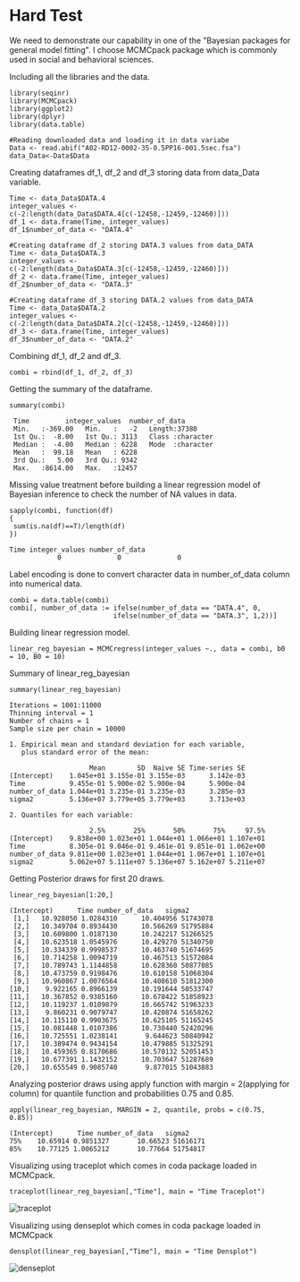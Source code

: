 # Hard Test

We need to demonstrate our capability in one of the "Bayesian packages for general model fitting". I choose MCMCpack package which is commonly used in social and behavioral sciences.

Including all the libraries and the data.
```
library(seqinr)
library(MCMCpack)
library(ggplot2)
library(dplyr)
library(data.table)

#Reading downloaded data and loading it in data variabe
Data <- read.abif("A02-RD12-0002-35-0.5PP16-001.5sec.fsa")
data_Data<-Data$Data
```
Creating dataframes df_1, df_2 and df_3 storing data from data_Data variable.
```
Time <- data_Data$DATA.4
integer_values <- c(-2:length(data_Data$DATA.4[c(-12458,-12459,-12460)]))
df_1 <- data.frame(Time, integer_values)
df_1$number_of_data <- "DATA.4"

#Creating dataframe df_2 storing DATA.3 values from data_DATA
Time <- data_Data$DATA.3
integer_values <- c(-2:length(data_Data$DATA.3[c(-12458,-12459,-12460)]))
df_2 <- data.frame(Time, integer_values)
df_2$number_of_data <- "DATA.3"

#Creating dataframe df_3 storing DATA.2 values from data_DATA
Time <- data_Data$DATA.2
integer_values <- c(-2:length(data_Data$DATA.2[c(-12458,-12459,-12460)]))
df_3 <- data.frame(Time, integer_values)
df_3$number_of_data <- "DATA.2"
```
Combining df_1, df_2 and df_3.
```
combi = rbind(df_1, df_2, df_3)
```
Getting the summary of the dataframe.
```
summary(combi)

 Time         integer_values  number_of_data    
 Min.   :-369.00   Min.   :   -2   Length:37380      
 1st Qu.:  -8.00   1st Qu.: 3113   Class :character  
 Median :  -4.00   Median : 6228   Mode  :character  
 Mean   :  99.18   Mean   : 6228                     
 3rd Qu.:   5.00   3rd Qu.: 9342                     
 Max.   :8614.00   Max.   :12457     
 ```
 Missing value treatment before building a linear regression model of Bayesian inference to check the number of NA values in data.
 ```
sapply(combi, function(df)
{
  sum(is.na(df)==T)/length(df)
})

 Time integer_values number_of_data 
             0              0              0 
```
Label encoding is done to convert character data in number_of_data column into numerical data.
```
combi = data.table(combi)
combi[, number_of_data := ifelse(number_of_data == "DATA.4", 0,
                          ifelse(number_of_data == "DATA.3", 1,2))]
```
Building linear regression model.
```
linear_reg_bayesian = MCMCregress(integer_values ~., data = combi, b0 = 10, B0 = 10)
```
Summary of linear_reg_bayesian
```
summary(linear_reg_bayesian)

Iterations = 1001:11000
Thinning interval = 1 
Number of chains = 1 
Sample size per chain = 10000 

1. Empirical mean and standard deviation for each variable,
   plus standard error of the mean:

                    Mean        SD  Naive SE Time-series SE
(Intercept)    1.045e+01 3.155e-01 3.155e-03      3.142e-03
Time           9.455e-01 5.900e-02 5.900e-04      5.900e-04
number_of_data 1.044e+01 3.235e-01 3.235e-03      3.285e-03
sigma2         5.136e+07 3.779e+05 3.779e+03      3.713e+03

2. Quantiles for each variable:

                    2.5%       25%       50%       75%     97.5%
(Intercept)    9.838e+00 1.023e+01 1.044e+01 1.066e+01 1.107e+01
Time           8.305e-01 9.046e-01 9.461e-01 9.851e-01 1.062e+00
number_of_data 9.811e+00 1.023e+01 1.044e+01 1.067e+01 1.107e+01
sigma2         5.062e+07 5.111e+07 5.136e+07 5.162e+07 5.211e+07
```
Getting Posterior draws for first 20 draws.
```
linear_reg_bayesian[1:20,]

(Intercept)      Time number_of_data   sigma2
 [1,]   10.928050 1.0284310      10.404956 51743078
 [2,]   10.349704 0.8934430      10.566269 51795884
 [3,]   10.609800 1.0187130      10.242217 51266525
 [4,]   10.623518 1.0545976      10.429270 51340750
 [5,]   10.334339 0.9998537      10.463740 51674695
 [6,]   10.714258 1.0094719      10.467513 51572084
 [7,]   10.789743 1.1144858      10.628360 50877085
 [8,]   10.473759 0.9198476      10.610158 51068304
 [9,]   10.960867 1.0076564      10.408610 51812300
[10,]    9.922165 0.8966139      10.191644 50533747
[11,]   10.367852 0.9385160      10.678422 51858923
[12,]   10.119237 1.0109879      10.665742 51963233
[13,]    9.860231 0.9079747      10.420874 51658262
[14,]   10.115110 0.9903675      10.625105 51165245
[15,]   10.081448 1.0107386      10.730440 52420296
[16,]   10.725551 1.0238141       9.644623 50840942
[17,]   10.389474 0.9434154      10.479885 51325291
[18,]   10.459365 0.8170686      10.570132 52051453
[19,]   10.677391 1.1432152      10.703647 51287689
[20,]   10.655549 0.9085740       9.877015 51043883
```
Analyzing posterior draws using apply function with margin = 2(applying for column) for quantile function and probabilities 0.75 and 0.85.
```
apply(linear_reg_bayesian, MARGIN = 2, quantile, probs = c(0.75, 0.85))

(Intercept)      Time number_of_data   sigma2
75%    10.65914 0.9851327       10.66523 51616171
85%    10.77125 1.0065212       10.77664 51754817
```
Visualizing using traceplot which comes in coda package loaded in MCMCpack.
```
traceplot(linear_reg_bayesian[,"Time"], main = "Time Traceplot")
```
![traceplot]()

Visualizing using denseplot which comes in coda package loaded in MCMCpack
```
densplot(linear_reg_bayesian[,"Time"], main = "Time Densplot")
```
![denseplot]()





